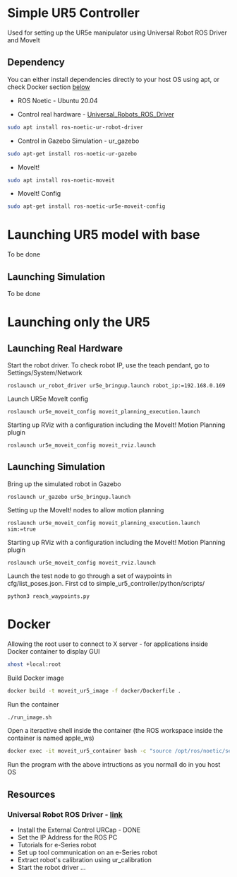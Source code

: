 # Simple UR5 Controller
Used for setting up the UR5e manipulator using Universal Robot ROS Driver and MoveIt

## Dependency
You can either install dependencies directly to your host OS using apt, or check Docker section [below](#docker)
- ROS Noetic - Ubuntu 20.04

- Control real hardware - [Universal_Robots_ROS_Driver](https://github.com/UniversalRobots/Universal_Robots_ROS_Driver)
```bash
sudo apt install ros-noetic-ur-robot-driver
```

- Control in Gazebo Simulation - ur_gazebo
```bash
sudo apt-get install ros-noetic-ur-gazebo
```

- MoveIt!
```bash
sudo apt install ros-noetic-moveit
```

- MoveIt! Config
```bash
sudo apt-get install ros-noetic-ur5e-moveit-config
```

# Launching UR5 model with base
To be done
## Launching Simulation
To be done


# Launching only the UR5 
## Launching Real Hardware
Start the robot driver. To check robot IP, use the teach pendant, go to Settings/System/Network

```roslaunch ur_robot_driver ur5e_bringup.launch robot_ip:=192.168.0.169```

Launch UR5e MoveIt config

```roslaunch ur5e_moveit_config moveit_planning_execution.launch```

Starting up RViz with a configuration including the MoveIt! Motion Planning plugin

```roslaunch ur5e_moveit_config moveit_rviz.launch```

## Launching Simulation
Bring up the simulated robot in Gazebo

```roslaunch ur_gazebo ur5e_bringup.launch```

Setting up the MoveIt! nodes to allow motion planning

```roslaunch ur5e_moveit_config moveit_planning_execution.launch sim:=true```

Starting up RViz with a configuration including the MoveIt! Motion Planning plugin

```roslaunch ur5e_moveit_config moveit_rviz.launch```

Launch the test node to go through a set of waypoints in cfg/list_poses.json. First cd to simple_ur5_controller/python/scripts/

```python3 reach_waypoints.py```


# Docker 
Allowing the root user to connect to X server - for applications inside Docker container to display GUI 
```bash
xhost +local:root
```
Build Docker image
```bash
docker build -t moveit_ur5_image -f docker/Dockerfile .
```
Run the container
```bash
./run_image.sh
```
Open a iteractive shell inside the container (the ROS workspace inside the container is named apple_ws)
```bash
docker exec -it moveit_ur5_container bash -c "source /opt/ros/noetic/setup.bash && source /root/apple_ws/devel/setup.bash && exec bash"
```
Run the program with the above intructions as you normall do in you host OS

## Resources
### Universal Robot ROS Driver - [link](https://github.com/ros-industrial/universal_robot)
- Install the External Control URCap - DONE
- Set the IP Address for the ROS PC 
- Tutorials for e-Series robot
- Set up tool communication on an e-Series robot
- Extract robot's calibration using ur_calibration
- Start the robot driver
...